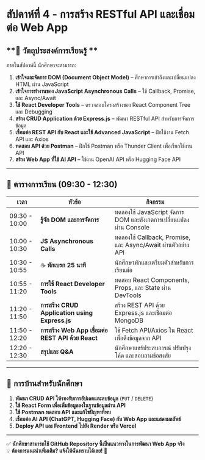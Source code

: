 # **สัปดาห์ที่ 4 - การสร้าง RESTful API และเชื่อมต่อ Web App**

## **📌 วัตถุประสงค์การเรียนรู้ **

ภายในสัปดาห์นี้ นักศึกษาจะสามารถ:

1. **เข้าใจและจัดการ DOM (Document Object Model)** – ศึกษาการเข้าถึงและเปลี่ยนแปลง HTML ผ่าน JavaScript  
2. **เข้าใจการทำงานของ JavaScript Asynchronous Calls** – ใช้ Callback, Promise, และ Async/Await  
3. **ใช้ React Developer Tools** – ตรวจสอบโครงสร้างของ React Component Tree และ Debugging  
4. **สร้าง CRUD Application ด้วย Express.js** – พัฒนา RESTful API สำหรับการจัดการข้อมูล  
5. **เชื่อมต่อ REST API กับ React และใช้ Advanced JavaScript** – ฝึกใช้งาน Fetch API และ Axios  
6. **ทดสอบ API ด้วย Postman** – ฝึกใช้ Postman หรือ Thunder Client เพื่อเรียกใช้งาน API  
7. **สร้าง Web App ที่ใช้ AI API** – ใช้งาน OpenAI API หรือ Hugging Face API  

---

## **📍 ตารางการเรียน (09:30 - 12:30)**
| เวลา               | หัวข้อ                                                   | กิจกรรม                                                              |
|------------------|--------------------------------------------------------|---------------------------------------------------------------------|
| 09:30 - 10:00   | **รู้จัก DOM และการจัดการ**                              | ทดลองใช้ JavaScript จัดการ DOM และสังเกตการเปลี่ยนแปลงผ่าน Console |
| 10:00 - 10:30   | **JS Asynchronous Calls**                               | ทดลองใช้ Callback, Promise, และ Async/Await ผ่านตัวอย่าง API      |
| 10:30 - 10:55   | ☕ **พักเบรก 25 นาที**                                  | นักศึกษาพักและเตรียมตัวสำหรับการเรียนต่อ                         |
| 10:55 - 11:20   | **การใช้ React Developer Tools**                        | ทดสอบ React Components, Props, และ State ผ่าน DevTools             |
| 11:20 - 11:50   | **การสร้าง CRUD Application using Express.js**          | สร้าง REST API ด้วย Express.js และเชื่อมต่อ MongoDB                |
| 11:50 - 12:20   | **การสร้าง Web App เชื่อมต่อ REST API ด้วย React**      | ใช้ Fetch API/Axios ใน React เพื่อดึงข้อมูลจาก API                 |
| 12:20 - 12:30   | **สรุปและ Q&A**                                        | นักศึกษาแชร์ประสบการณ์ ปรับปรุงโค้ด และสอบถามข้อสงสัย             |
---

## **📌 การบ้านสำหรับนักศึกษา**
1. **พัฒนา CRUD API ให้รองรับการอัปเดตและลบข้อมูล** (`PUT` / `DELETE`)  
2. **ใช้ React Form เพื่อเพิ่มข้อมูลลงในฐานข้อมูลผ่าน API**  
3. **ใช้ Postman ทดสอบ API และแก้ไขปัญหาที่พบ**  
4. **เชื่อมต่อ AI API (ChatGPT, Hugging Face) กับ Web App และแสดงผลลัพธ์**  
5. **Deploy API และ Frontend ไปยัง Render หรือ Vercel**  

---

✅ **นักศึกษาสามารถใช้ GitHub Repository นี้เป็นแนวทางในการพัฒนา Web App จริง**  
💡 **ต้องการแนะนำเพิ่มเติม? แจ้งให้ฉันทราบได้เลย! 🚀**
